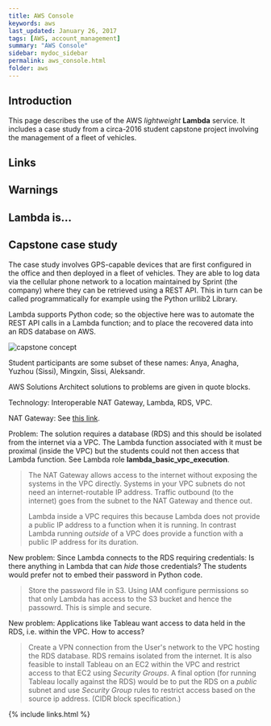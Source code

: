 ```yaml
---
title: AWS Console
keywords: aws
last_updated: January 26, 2017
tags: [AWS, account_management]
summary: "AWS Console"
sidebar: mydoc_sidebar
permalink: aws_console.html
folder: aws
---
```


## Introduction


This page describes the use of the AWS *lightweight* **Lambda** service. It includes a case study 
from a circa-2016 student capstone project involving the management of a fleet of vehicles. 


## Links


## Warnings


## Lambda is...


## Capstone case study

The case study involves GPS-capable devices that are first configured in the office and then deployed
in a fleet of vehicles. They are able to log data via the cellular phone network to a location maintained
by Sprint (the company) where they can be retrieved using a REST API. This in turn can be called programmatically
for example using the Python urllib2 Library. 


Lambda supports Python code; so the objective here was to automate the REST API calls in a Lambda function; 
and to place the recovered data into an RDS database on AWS. 


![capstone concept](/documentation/images/aws/aws_lambda0001.png)


Student participants are some subset of these names: Anya, Anagha, Yuzhou (Sissi), Mingxin, Sissi, Aleksandr. 


AWS Solutions Architect solutions to problems are given in quote blocks.


Technology: Interoperable NAT Gateway, Lambda, RDS, VPC.


NAT Gateway: See [this link](http://docs.aws.amazon.com/AmazonVPC/latest/UserGuide/vpc-nat-gateway.html).


Problem: The solution requires a database (RDS) and this should be isolated from the internet via a VPC.
The Lambda function associated with it must be proximal (inside the VPC) but the students could not then
access that Lambda function. See Lambda role **lambda_basic_vpc_execution**.


> The NAT Gateway allows access to the internet without exposing the systems in the VPC directly.
> Systems in your VPC subnets do not need an internet-routable IP address. Traffic outbound (to the internet)
> goes from the subnet to the NAT Gateway and thence out. 
>
> Lambda inside a VPC requires this because Lambda does not provide a public IP address to a function when it is 
> running. In contrast Lambda running *outside* of a VPC does provide a function with a public IP address 
> for its duration.


New problem: Since Lambda connects to the RDS requiring credentials: Is there anything in Lambda that can *hide*
those credentials? The students would prefer not to embed their password in Python code. 


> Store the password file in S3. Using IAM configure permissions so that only Lambda has access to the S3 bucket
> and hence the passowrd. This is simple and secure. 


New problem: Applications like Tableau want access to data held in the RDS, i.e. within the VPC. How to access?


> Create a VPN connection from the User's network to the VPC hosting the RDS database. RDS remains 
> isolated from the internet. It is also feasible to install Tableau on an EC2 within the VPC and restrict
> access to that EC2 using *Security Groups*. A final option (for running Tableau locally against the 
> RDS) would be to put the RDS on a *public* subnet and use *Security Group* rules to restrict access
> based on the source ip address. (CIDR block specification.)


{% include links.html %}
